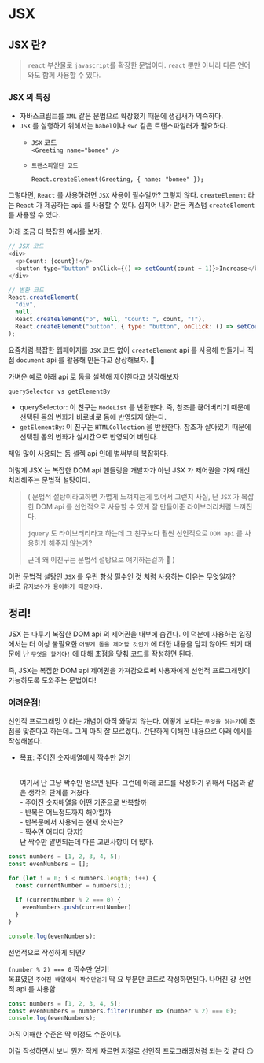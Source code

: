 # JSX

## JSX 란?

> `react` 부산물로 `javascript`를 확장한 문법이다. `react` 뿐만 아니라 다른 언어와도 함께 사용할 수 있다.

### JSX 의 특징

* 자바스크립트를 `XML` 같은 문법으로 확장했기 때문에 생김새가 익숙하다.
* `JSX` 를 실행하기 위해서는 `babel`이나 `swc` 같은 트랜스파일러가 필요하다.
  * `JSX` 코드 \
    `<Greeting name="bomee" />`
  *   `트랜스파일된 코드`

      `React.createElement(Greeting, { name: "bomee" });`

그렇다면, `React` 를 사용하려면 `JSX` 사용이 필수일까? 그렇지 않다. `createElement` 라는 `React` 가 제공하는 `api` 를 사용할 수 있다. 심지어 내가 만든 커스텀 `createElement` 를 사용할 수 있다.

아래 조금 더 복잡한 예시를 보자.

```javascript
// JSX 코드
<div>
  <p>Count: {count}!</p>
  <button type="button" onClick={() => setCount(count + 1)}>Increase</button>
</div>
```

```javascript
// 변환 코드
React.createElement(
  "div",
  null,
  React.createElement("p", null, "Count: ", count, "!"),
  React.createElement("button", { type: "button", onClick: () => setCount(count + 1) }, "Increase")
);
```

요즘처럼 복잡한 웹페이지를 `JSX` 코드 없이 `createElement` api 를 사용해 만들거나 직접 `document` api 를 활용해 만든다고 상상해보자. 🤯

가벼운 예로 아래 api 로 돔을 셀렉해 제어한다고 생각해보자

`querySelector vs getElementBy`&#x20;

* querySelector: 이 친구는 `NodeList` 를 반환한다. 즉, 참조를 끊어버리기 때문에 선택된 돔의 변화가 바로바로 돔에 반영되지 않는다.
* `getElementBy`: 이 친구는 `HTMLCollection` 을 반환한다. 참조가 살아있기 때문에 선택된 돔의 변화가 실시간으로 반영되어 버린다.

제일 많이 사용되는 돔 셀렉 api 인데 벌써부터 복잡하다.

이렇게 JSX 는 복잡한 DOM api 핸들링을 개발자가 아닌 JSX 가 제어권을 가져 대신 처리해주는 문법적 설탕이다.

> ( 문법적 설탕이라고하면 가볍게 느껴지는게 있어서 그런지 사실, 난 `JSX` 가 복잡한 DOM api 를 선언적으로 사용할 수 있게 잘 만들어준 라이브러리처럼 느껴진다.&#x20;
>
> `jquery` 도 라이브러리라고 하는데 그 친구보다 훨씬 선언적으로 `DOM api` 를 사용하게 해주지 않는가?&#x20;
>
> 근데 왜 이친구는 문법적 설탕으로 얘기하는걸까 👀 )

이런 문법적 설탕인 `JSX` 를 우린 항상 필수인 것 처럼 사용하는 이유는 무엇일까?\
바로 `유지보수가 용이하기 때문이다.`





## 정리!

JSX 는 다루기 복잡한 DOM api 의 제어권을 내부에 숨긴다. 이 덕분에 사용하는 입장에서는 더 이상 불필요한 `어떻게 돔을 제어할 것인가` 에 대한 내용을 담지 않아도 되기 때문에 난 `무엇을 할거야!` 에 대해 초점을 맞춰 코드를 작성하면 된다.

즉, JSX는 복잡한 DOM api 제어권을 가져감으로써 사용자에게 선언적 프로그래밍이 가능하도록 도와주는 문법이다!



### 어려운점!

선언적 프로그래밍 이라는 개념이 아직 와닿지 않는다. 어떻게 보다는 `무엇을 하는가`에 초점을 맞춘다고 하는데.. 그게 아직 잘 모르겠다.. 간단하게 이해한 내용으로 아래 예시를 작성해본다.

*   목표: 주어진 숫자배열에서 짝수만 얻기

    \
    여기서 난 그냥 짝수만 얻으면 된다. 그런데 아래 코드를 작성하기 위해서 다음과 같은 생각의 단계를 거쳤다.\
    \- 주어진 숫자배열을 어떤 기준으로 반복할까\
    \- 반복은 어느정도까지 해야할까\
    \- 반복문에서 사용되는 현재 숫자는?\
    \- 짝수면 어디다 담지?\
    난 짝수만 알면되는데 다른 고민사항이 더 많다.

```javascript
const numbers = [1, 2, 3, 4, 5];
const evenNumbers = [];

for (let i = 0; i < numbers.length; i++) {
  const currentNumber = numbers[i];
  
  if (currentNumber % 2 === 0) {
    evenNumbers.push(currentNumber)
  }
}

console.log(evenNumbers);
```

&#x20;선언적으로 작성하게 되면?

`(number % 2) === 0` 짝수만 얻기! \
목표였던 `주어진 배열에서 짝수만얻기` 딱 요 부분만 코드로 작성하면된다. 나머진 걍 선언적 api 를 사용함

```javascript
const numbers = [1, 2, 3, 4, 5];
const evenNumbers = numbers.filter(number => (number % 2) === 0);
console.log(evenNumbers);
```

아직 이해한 수준은 딱 이정도 수준이다.

이걸 작성하면서 보니 뭔가 작게 자르면 저절로 선언적 프로그래밍처럼 되는 것 같다 😏
